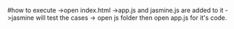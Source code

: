 #how to execute
->open index.html
->app.js and jasmine.js are added to it
->jasmine will test the cases
-> open js folder then open app.js for it's code.
